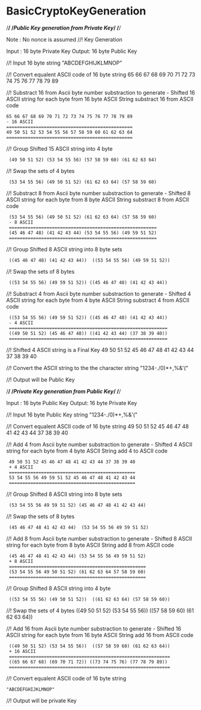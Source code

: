 # BasicCryptoKeyGeneration

/****************************************/
/*Public Key generation from Private Key*/
/****************************************/

Note :  No nonce is assumed
//! Key Generation

Input :  16 byte Private Key
Output:  16 byte Public Key

//! Input 16 byte string
    "ABCDEFGHIJKLMNOP"

//! Convert equalent ASCII code of 16 byte string
	65 66 67 68 69 70 71 72 73 74 75 76 77 78 79 89

//! Substract 16 from Ascii byte number substraction to generate - Shifted 16 ASCII string
     for each byte from 16 byte ASCII String
	     substract 16 from ASCII code
		
	65 66 67 68 69 70 71 72 73 74 75 76 77 78 79 89
	- 16 ASCII
	===============================================
	49 50 51 52 53 54 55 56 57 58 59 60 61 62 63 64
	===============================================

//! Group Shifted 15 ASCII string into 4 byte  

     (49 50 51 52) (53 54 55 56) (57 58 59 60) (61 62 63 64)
	 
//! Swap the sets of 4 bytes

     (53 54 55 56) (49 50 51 52) (61 62 63 64) (57 58 59 60)
	 
//! Substract 8 from Ascii byte number substraction to generate - Shifted 8 ASCII string
     for each byte from 8 byte ASCII String
	     substract 8 from ASCII code
		 
     (53 54 55 56) (49 50 51 52) (61 62 63 64) (57 58 59 60)
	 - 8 ASCII
	 =======================================================
	 (45 46 47 48) (41 42 43 44) (53 54 55 56) (49 59 51 52)
	 =======================================================
	 
//! Group Shifted 8 ASCII string into 8 byte sets
   
     ((45 46 47 48) (41 42 43 44))  ((53 54 55 56) (49 59 51 52))
	 
//! Swap the sets of 8 bytes

     ((53 54 55 56) (49 59 51 52)) ((45 46 47 48) (41 42 43 44))
	 
	 
//! Substract 4 from Ascii byte number substraction to generate - Shifted 4 ASCII string
     for each byte from 4 byte ASCII String
	     substract 4 from ASCII code
		 
	 ((53 54 55 56) (49 59 51 52)) ((45 46 47 48) (41 42 43 44))
	 - 4 ASCII
	 ===========================================================
	 ((49 50 51 52) (45 46 47 48)) ((41 42 43 44) (37 38 39 40))
	 ===========================================================
	 
	 
//! Shifted 4 ASCII string is a Final Key
      49 50 51 52 45 46 47 48 41 42 43 44 37 38 39 40
	  
//! Convert the ASCII string to the the character string
      "1234-./0)*+,%&'("
	  
//! Output will be Public Key 

/****************************************/
/*Private Key generation from Public Key*/
/****************************************/

Input :  16 byte Public Key
Output:  16 byte Private Key


//! Input 16 byte Public Key string
      "1234-./0)*+,%&'("
	  
//! Convert equalent ASCII code of 16 byte string
      49 50 51 52 45 46 47 48 41 42 43 44 37 38 39 40

//! Add 4 from Ascii byte number substraction to generate - Shifted 4 ASCII string
     for each byte from 4 byte ASCII String
	     add 4 to ASCII code
		 
	 49 50 51 52 45 46 47 48 41 42 43 44 37 38 39 40
	 + 4 ASCII
	 ===============================================
	 53 54 55 56 49 59 51 52 45 46 47 48 41 42 43 44
	 ===============================================
	 
//! Group Shifted 8 ASCII string into 8 byte sets

	 (53 54 55 56 49 59 51 52) (45 46 47 48 41 42 43 44)
	 	  
//! Swap the sets of 8 bytes

     (45 46 47 48 41 42 43 44)  (53 54 55 56 49 59 51 52)
	 
//! Add 8 from Ascii byte number substraction to generate - Shifted 8 ASCII string
     for each byte from 8 byte ASCII String
	     add 8 from ASCII code
		 
     (45 46 47 48 41 42 43 44) (53 54 55 56 49 59 51 52)
	 + 8 ASCII
	 ===================================================
	 (53 54 55 56 49 50 51 52) (61 62 63 64 57 58 59 60)
	 ===================================================
	 
//! Group Shifted 8 ASCII string into 4 byte  
     
	 ((53 54 55 56) (49 50 51 52))  ((61 62 63 64) (57 58 59 60))
	 
//! Swap the sets of 4 bytes
     ((49 50 51 52) (53 54 55 56))  ((57 58 59 60) (61 62 63 64))
	 
//! Add 16 from Ascii byte number substraction to generate - Shifted 16 ASCII string
     for each byte from 16 byte ASCII String
	     add 16 from ASCII code
	 
	 ((49 50 51 52) (53 54 55 56))  ((57 58 59 60) (61 62 63 64))
	 + 16 ASCII
	 ============================================================
     ((65 66 67 68) (69 70 71 72)) ((73 74 75 76) (77 78 79 89))
	 ============================================================
     
//! Convert equalent ASCII code of 16 byte string

    "ABCDEFGHIJKLMNOP"
	  
//! Output will be private Key
	  
